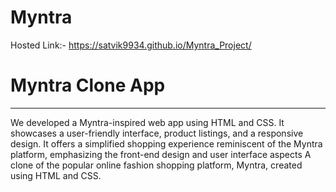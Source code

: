 # Myntra

Hosted Link:- https://satvik9934.github.io/Myntra_Project/

# Myntra Clone App
<hr>
We developed a Myntra-inspired web app using HTML and CSS. It showcases a user-friendly interface, product listings, and a responsive design. It offers a simplified shopping experience reminiscent of the Myntra platform, emphasizing the front-end design and user interface aspects A clone of the popular online fashion shopping platform, Myntra, created using HTML and CSS.


